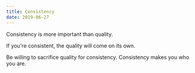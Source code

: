 ```yaml
---
title: Consistency
date: 2019-06-27
---
```


Consistency is more important than quality.

If you're consistent, the quality will come on its own.

Be willing to sacrifice quality for consistency. Consistency makes you who you are.
